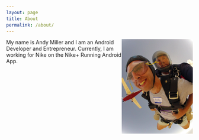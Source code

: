 ```yaml
---
layout: page
title: About
permalink: /about/
---
```


<img src="/assets/andy_skydiving.jpg" width="192" height="255.8" align="right">
My name is Andy Miller and I am an Android Developer and Entrepreneur.  Currently, I am working for Nike on the Nike+ Running Android App.

